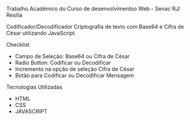 Trabalho Acadêmico do Curso de desenvolvimentoo Web - Senac RJ/ Resilia


Codificador/Decodificador 
Criptografia de texto com Base64 e Cifra de César utilizando JavaScript.

Checklist

- Campo de Seleção: Base64 ou Cifra de César
- Radio Button: Codificar ou Decodificar
- Incremento na opção de seleção Cifra de César
- Botão para Codificar ou Decodificar Mensagem

Tecnologias Utilizadas

- HTML 
- CSS
- JAVASCRIPT



